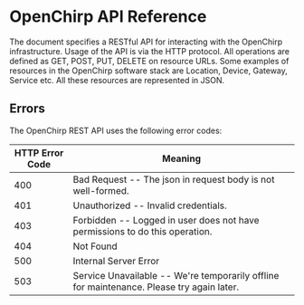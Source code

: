 
# OpenChirp API Reference
The document specifies a RESTful API for interacting with the OpenChirp infrastructure. Usage of the API is via the HTTP protocol. All operations are defined as GET, POST, PUT, DELETE on resource URLs. Some examples of resources in the OpenChirp software stack are Location, Device, Gateway, Service etc. All these resources are represented in JSON.


## Errors

The OpenChirp REST API uses the following error codes:


HTTP Error Code | Meaning
---------- | -------
400 | Bad Request -- The json in request body is not well-formed.
401 | Unauthorized -- Invalid credentials.
403 | Forbidden -- Logged in user does not have permissions to do this operation.
404 | Not Found 
500 | Internal Server Error
503 | Service Unavailable -- We're temporarily offline for maintenance. Please try again later.
